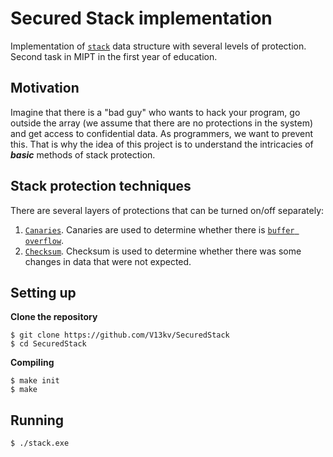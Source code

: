 # Secured Stack implementation
Implementation of [`stack`](https://en.wikipedia.org/wiki/Stack_(abstract_data_type)) data structure with several levels of protection.  
Second task in MIPT in the first year of education.

## Motivation
Imagine that there is a "bad guy" who wants to hack your program, go outside the array (we assume that there are no protections in the system) and get access to confidential data. As programmers, we want to prevent this. That is why the idea of this project is to understand the intricacies of ***basic*** methods of stack protection.

## Stack protection techniques
There are several layers of protections that can be turned on/off separately:
1. [`Canaries`](https://en.wikipedia.org/wiki/Buffer_overflow_protection#Canaries:~:text=use%20their%20structures.-,Canaries,-%5Bedit%5D). Canaries are used to determine whether there is [`buffer overflow`](https://en.wikipedia.org/wiki/Buffer_overflow).
2. [`Checksum`](https://en.wikipedia.org/wiki/Checksum). Checksum is used to determine whether there was some changes in data that were not expected.

## Setting up
**Clone the repository**
```
$ git clone https://github.com/V13kv/SecuredStack
$ cd SecuredStack
```
**Compiling**
```
$ make init
$ make
```

## Running
```
$ ./stack.exe
```

